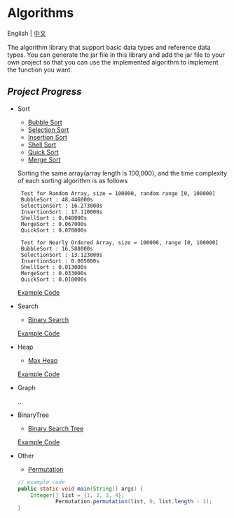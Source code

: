 # Algorithms

English | [中文](https://github.com/InnoFang/Algorithms/blob/master/README_zh.md)

The algorithm library that support basic data types and reference data types. You can generate the jar file in this library and add the jar file to your own project so that you can use the implemented algorithm to implement the function you want.


## _Project Progress_

 + Sort
   - [Bubble Sort](https://github.com/InnoFang/Algorithms/blob/master/src/io/innofang/sort/impl/BubbleSort.java)
   - [Selection Sort](https://github.com/InnoFang/Algorithms/blob/master/src/io/innofang/sort/impl/SelectionSort.java)
   - [Insertion Sort](https://github.com/InnoFang/Algorithms/blob/master/src/io/innofang/sort/impl/InsertionSort.java)
   - [Shell Sort](https://github.com/InnoFang/Algorithms/blob/master/src/io/innofang/sort/impl/ShellSort.java)
   - [Quick Sort](https://github.com/InnoFang/Algorithms/blob/master/src/io/innofang/sort/impl/QuickSort.java)
   - [Merge Sort](https://github.com/InnoFang/Algorithms/blob/master/src/io/innofang/sort/impl/MergeSort.java)

   Sorting the same array(array length is 100,000), and the time complexity of each sorting algorithm is as follows
   ```console
    Test for Random Array, size = 100000, random range [0, 100000]
    BubbleSort : 48.446000s
    SelectionSort : 16.273000s
    InsertionSort : 17.110000s
    ShellSort : 0.048000s
    MergeSort : 0.067000s
    QuickSort : 0.070000s

    Test for Nearly Ordered Array, size = 100000, range [0, 100000]
    BubbleSort : 16.588000s
    SelectionSort : 13.123000s
    InsertionSort : 0.005000s
    ShellSort : 0.013000s
    MergeSort : 0.033000s
    QuickSort : 0.010000s
   ```

   [Example Code](https://github.com/InnoFang/Algorithms/blob/master/src/io/innofang/SortTest.java)

 + Search  
 
   - [Binary Search](https://github.com/InnoFang/Algorithms/blob/master/src/io/innofang/search/BinarySearch.java)  
   
   [Example Code](https://github.com/InnoFang/Algorithms/blob/master/src/io/innofang/SearchTest.java)
   
 + Heap
 
   - [Max Heap](https://github.com/innofang/Algorithms/blob/master/src/io/innofang/heap/Heap.java)

   [Example Code](https://github.com/innofang/Algorithms/blob/master/src/io/innofang/HeapTest.java)

 + Graph
 
   ...

 + BinaryTree
 
   - [Binary Search Tree](https://github.com/InnoFang/Algorithms/blob/master/src/io/innofang/binarytree/BST.java)
   
   [Example Code](https://github.com/InnoFang/Algorithms/blob/master/src/io/innofang/BSTTest.java)

 + Other

   - [Permutation](https://github.com/InnoFang/Algorithms/blob/master/src/io/innofang/other/Permutation.java)
   ```java
   // example code
   public static void main(String[] args) {
       Integer[] list = {1, 2, 3, 4};
               Permutation.permutation(list, 0, list.length - 1);
   }
   ```

